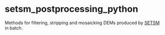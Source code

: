 # setsm_postprocessing_python
Methods for filtering, stripping and mosaicking DEMs produced by [SETSM](https://github.com/setsmdeveloper/SETSM "SETSM on GitHub") in batch.
